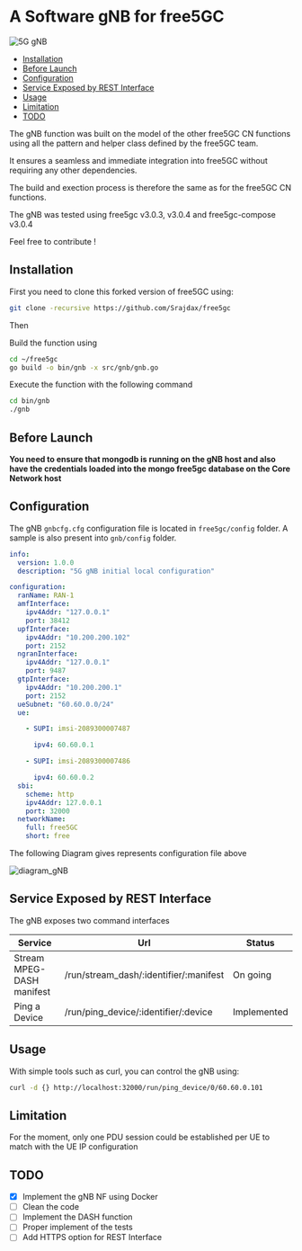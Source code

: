 # A Software gNB for free5GC

![5G gNB](https://img.shields.io/badge/Golang-5G%20gNB-blue?logo=go)

- [Installation](#installation)
- [Before Launch](#before-launch)
- [Configuration](#configuration)
- [Service Exposed by REST Interface](#service-exposed-by-rest-interface)
- [Usage](#usage)
- [Limitation](#limitation)
- [TODO](#todo)

The gNB function was built on the model of the other free5GC CN functions using all the pattern and helper class defined by the free5GC team.

It ensures a seamless and immediate integration into free5GC without requiring any other dependencies.

The build and exection process is therefore the same as for the free5GC CN functions.

The gNB was tested using free5gc v3.0.3, v3.0.4 and free5gc-compose v3.0.4

Feel free to contribute !

## Installation

First you need to clone this forked version of free5GC using:

``` bash
git clone -recursive https://github.com/Srajdax/free5gc
```

Then

Build the function using 

``` bash
cd ~/free5gc
go build -o bin/gnb -x src/gnb/gnb.go
```

Execute the function with the following command

``` bash
cd bin/gnb
./gnb
```

## Before Launch

**You need to ensure that mongodb is running on the gNB host and also have the credentials loaded into the mongo free5gc database on the Core Network host**

## Configuration

The gNB `gnbcfg.cfg` configuration file is located in `free5gc/config` folder. A sample is also present into `gnb/config` folder.

``` yaml
info:
  version: 1.0.0
  description: "5G gNB initial local configuration"

configuration:
  ranName: RAN-1
  amfInterface:
    ipv4Addr: "127.0.0.1"
    port: 38412
  upfInterface:
    ipv4Addr: "10.200.200.102"
    port: 2152
  ngranInterface:
    ipv4Addr: "127.0.0.1"
    port: 9487
  gtpInterface:
    ipv4Addr: "10.200.200.1"
    port: 2152
  ueSubnet: "60.60.0.0/24"
  ue:

    - SUPI: imsi-2089300007487

      ipv4: 60.60.0.1

    - SUPI: imsi-2089300007486

      ipv4: 60.60.0.2
  sbi:
    scheme: http
    ipv4Addr: 127.0.0.1
    port: 32000
  networkName:
    full: free5GC
    short: free
```

The following Diagram gives represents configuration file above

![diagram_gNB](https://user-images.githubusercontent.com/41422704/88692144-07d6a700-d0fe-11ea-836d-56df98ffa93a.png)

## Service Exposed by REST Interface

The gNB exposes two command interfaces

| Service                   | Url                                    | Status      |
| ------------------------- | -------------------------------------- | ----------- |
| Stream MPEG-DASH manifest | /run/stream_dash/:identifier/:manifest | On going    |
| Ping a Device             | /run/ping_device/:identifier/:device   | Implemented |

## Usage

With simple tools such as curl, you can control the gNB using:

``` bash
curl -d {} http://localhost:32000/run/ping_device/0/60.60.0.101
```

## Limitation

For the moment, only one PDU session could be established per UE to match with the UE IP configuration

## TODO

* [x] Implement the gNB NF using Docker
* [ ] Clean the code
* [ ] Implement the DASH function
* [ ] Proper implement of the tests
* [ ] Add HTTPS option for REST Interface
